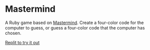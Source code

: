 # Mastermind

A Ruby game based on [Mastermind](https://en.wikipedia.org/wiki/Mastermind_(board_game)). Create a four-color code for the computer to guess, or guess a four-color code that the computer has chosen.

[Replit to try it out](https://replit.com/@sheacronin/mastermind)